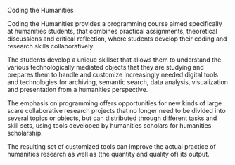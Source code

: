 Coding the Humanities

Coding the Humanities provides a programming course aimed specifically at humanities students, that combines practical assignments, theoretical discussions and critical reflection, where students develop their coding and research skills collaboratively.

The students develop a unique skillset that allows them to understand the various technologically mediated objects that they are studying and prepares them to handle and customize increasingly needed digital tools and technologies for archiving, semantic search, data analysis, visualization and presentation from a humanities perspective.

The emphasis on programming offers opportunities for new kinds of large scare collaborative research projects that no longer need to be divided into several topics or objects, but can distributed through different tasks and skill sets, using tools developed by humanities scholars for humanities scholarship.

The resulting set of customized tools can improve the actual practice of humanities research as well as (the quantity and quality of) its output.
